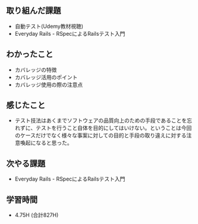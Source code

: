 ## 取り組んだ課題
- 自動テスト(Udemy教材視聴)
- Everyday Rails - RSpecによるRailsテスト入門

## わかったこと
- カバレッジの特徴
- カバレッジ活用のポイント
- カバレッジ使用の際の注意点
  
## 感じたこと  
- テスト技法はあくまでソフトウェアの品質向上のための手段であることを忘れずに、テストを行うこと自体を目的にしてはいけない。ということは今回のケースだけでなく様々な事案に対しての目的と手段の取り違えに対する注意喚起になると思った。
  
## 次やる課題  
- Everyday Rails - RSpecによるRailsテスト入門
  
## 学習時間  
- 4.75H (合計827H)
